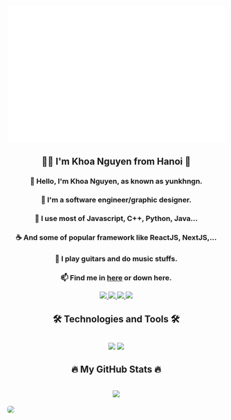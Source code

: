 <a href="#" target="_blank">
  <img src="svg/khoanguyen.svg" width="1200" alt="khoanguyen-official" />
</a>

<h2 align="center">🧑‍💻 I'm Khoa Nguyen from Hanoi 🎸</h2>
<div align="center">
<h3 align="center">👋 Hello, I'm Khoa Nguyen, as known as yunkhngn.</h3>
<h3>👀 I'm a software engineer/graphic designer.</h3>
<h3>🌱 I use most of Javascript, C++, Python, Java...</h3>
<h3>☕ And some of popular framework like ReactJS, NextJS,...</h3>
<h3>🎸 I play guitars and do music stuffs.</h3>
<h3>📫 Find me in <a href="https:www.khoanguyen.codes/" target="_blank">here</a> or down here.</h3>
</div>
<div align="center"> 
<a href="https://khoanguyen.codes" target="_blank">
     <img src="https://img.shields.io/badge/Website-ffffff?style=for-the-badge&logo=google-chrome&logoColor=1f1f1f" target="_blank" />
  </a>
  <a href="https://www.facebook.com/yun.khngn/">
    <img src="https://img.shields.io/badge/Facebook-1877F2?style=for-the-badge&logo=facebook&logoColor=white" />
  </a>
  <a href="https://www.instagram.com/yun.khngn/">
    <img src="https://img.shields.io/badge/Instagram-E4405F?style=for-the-badge&logo=instagram&logoColor=white" />
  </a>
  <a href="https://www.behance.net/yunkhngn_" target="_blank">
    <img src="https://img.shields.io/badge/Behance-053eff?style=for-the-badge&logo=behance&logoColor=white" target="_blank" />
  </a>
</div>
<h2 align="center">🛠 Technologies and Tools 🛠</h2>
<br/>
<div align="center">
    <img src="https://skillicons.dev/icons?i=react,nextjs,nodejs,html,css,javascript,typescript,git,photoshop,ai,pr,blender" />
    <img src="https://skillicons.dev/icons?i=mui,python,vscode,github,express,firebase,cpp,java,threejs,vercel,xd" /><br>
</div>

<h2 align="center">🔥 My GitHub Stats 🔥</h2>
<br>
<div align=center>
  <a href="#" title="Yunkhngn">
    <img align="center" src="https://github-readme-streak-stats.herokuapp.com?user=yunkhngn&theme=dark&hide_border=true&date_format=M%20j%5B%2C%20Y%5D" />
  </a>

</div>

<img src="https://user-images.githubusercontent.com/44545000/168491799-abde2092-271b-4546-9a62-a1debe6cddf8.gif" style="border-radius:5px; margin-top:20px">
